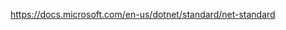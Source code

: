 https://docs.microsoft.com/en-us/dotnet/standard/net-standard
<!--stackedit_data:
eyJoaXN0b3J5IjpbLTQxMTg4ODI4M119
-->